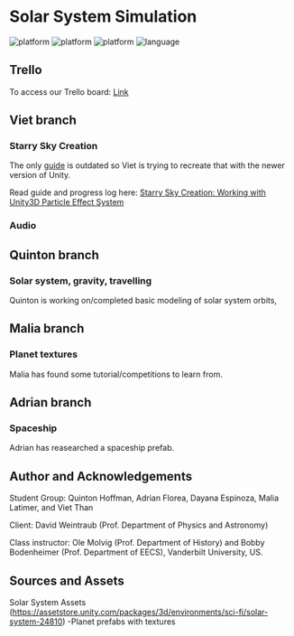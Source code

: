 # Solar System Simulation

<p align="left">
	<img src="https://img.shields.io/badge/platform-Unity-blueviolet?style=for-the-badge"
			 alt="platform">
  <img src="https://img.shields.io/badge/OS-Windows-0078d7?style=for-the-badge"
			 alt="platform">
  <img src="https://img.shields.io/badge/OS-Mac-red?style=for-the-badge"
			 alt="platform">
	<img src="https://img.shields.io/badge/language-Csharp-brightgreen?style=for-the-badge"
			 alt="language">
</p>

## Trello

To access our Trello board: <a href="https://trello.com/invite/b/dn2gKOlD/d1af0289d0a9df8f983986a54db01d8b/solar-system-simulation">Link</a>

## Viet branch

### Starry Sky Creation

The only <a href="https://thomaskole.wordpress.com/portfolio/how-to-generate-a-physically-accurate-star-field-in-unity-using-real-world-data/">guide</a> is outdated so Viet is trying to recreate that with the newer version of Unity.

Read guide and progress log here: <a href="StarrySkyCreation.md">Starry Sky Creation: Working with Unity3D Particle Effect System</a>

### Audio

## Quinton branch

### Solar system, gravity, travelling

Quinton is working on/completed basic modeling of solar system orbits, 

## Malia branch

### Planet textures

Malia has found some tutorial/competitions to learn from. 

## Adrian branch

### Spaceship

Adrian has reasearched a spaceship prefab.

## Author and Acknowledgements
Student Group: Quinton Hoffman, Adrian Florea, Dayana Espinoza, Malia Latimer, and Viet Than

Client: David Weintraub (Prof. Department of Physics and Astronomy)

Class instructor: Ole Molvig (Prof. Department of History) and Bobby Bodenheimer (Prof. Department of EECS), Vanderbilt University, US.

## Sources and Assets
Solar System Assets (https://assetstore.unity.com/packages/3d/environments/sci-fi/solar-system-24810)
-Planet prefabs with textures
